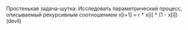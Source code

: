 Простенькая задача-шутка: Исследовать параметрический процесс, описываемый рекурсивным соотношением x[i+1] = r * x[i] * (1 - x[i]) (devil)

<!-- HINT: исследовать на предмет нахождения стационарных состояний и их количества в зависимости от параметра r in [0, 4]. Зависит ли стационарное состояние от начального значения x[0]? В чем виновата машинная точность? -->
